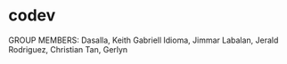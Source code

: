 # codev

GROUP MEMBERS: 
Dasalla, Keith Gabriell 
Idioma, Jimmar 
Labalan, Jerald 
Rodriguez, Christian 
Tan, Gerlyn
